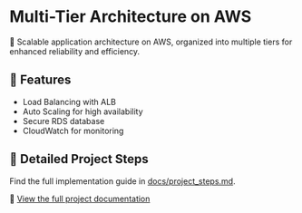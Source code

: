 # Multi-Tier Architecture on AWS

🚀 Scalable application architecture on AWS, organized into multiple tiers for enhanced reliability and efficiency.

## 🌟 Features
- Load Balancing with ALB
- Auto Scaling for high availability
- Secure RDS database
- CloudWatch for monitoring

## 📖 Detailed Project Steps
Find the full implementation guide in [docs/project_steps.md](docs/project_steps.md).

🔗 [View the full project documentation](docs/project_steps.md)

